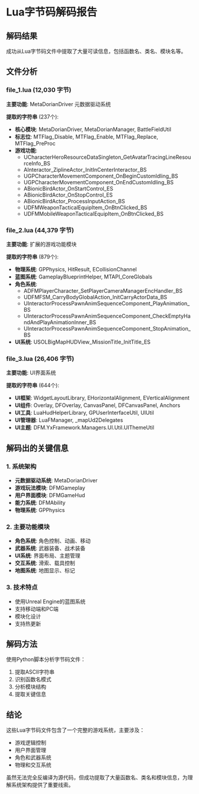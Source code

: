 # Lua字节码解码报告

## 解码结果

成功从Lua字节码文件中提取了大量可读信息，包括函数名、类名、模块名等。

## 文件分析

### file_1.lua (12,030 字节)
**主要功能**: MetaDorianDriver 元数据驱动系统

**提取的字符串** (237个):
- **核心模块**: MetaDorianDriver, MetaDorianManager, BattleFieldUtil
- **标志位**: MTFlag_Disable, MTFlag_Enable, MTFlag_Replace, MTFlag_PreProc
- **游戏功能**:
  - UCharacterHeroResourceDataSingleton_GetAvatarTracingLineResourceInfo_BS
  - AInteractor_ZiplineActor_InitInCenterInteractor_BS
  - UGPCharacterMovementComponent_OnBeginCustomIdling_BS
  - UGPCharacterMovementComponent_OnEndCustomIdling_BS
  - ABionicBirdActor_OnStartControl_ES
  - ABionicBirdActor_OnStopControl_ES
  - ABionicBirdActor_ProcessInputAction_BS
  - UDFMWeaponTacticalEquipItem_OnBtnClicked_BS
  - UDFMMobileWeaponTacticalEquipItem_OnBtnClicked_BS

### file_2.lua (44,379 字节)
**主要功能**: 扩展的游戏功能模块

**提取的字符串** (879个):
- **物理系统**: GPPhysics, HitResult, ECollisionChannel
- **蓝图系统**: GameplayBlueprintHelper, MTAPI_CoreGlobals
- **角色系统**:
  - ADFMPlayerCharacter_SetPlayerCameraManagerEncHandler_BS
  - UDFMFSM_CarryBodyGlobalAction_InitCarryActorData_BS
  - UInteractorProcessPawnAnimSequenceComponent_PlayAnimation_BS
  - UInteractorProcessPawnAnimSequenceComponent_CheckEmptyHandAndPlayAnimationInner_BS
  - UInteractorProcessPawnAnimSequenceComponent_StopAnimation_BS
- **UI系统**: USOLBigMapHUDView_MissionTitle_InitTitle_ES

### file_3.lua (26,406 字节)
**主要功能**: UI界面系统

**提取的字符串** (644个):
- **UI框架**: WidgetLayoutLibrary, EHorizontalAlignment, EVerticalAlignment
- **UI组件**: Overlay, DFOverlay, CanvasPanel, DFCanvasPanel, Anchors
- **UI工具**: LuaHudHelperLibrary, GPUserInterfaceUtil, UIUtil
- **UI管理器**: LuaFManager, _mapUd2Delegates
- **UI主题**: DFM.YxFramework.Managers.UI.Util.UIThemeUtil

## 解码出的关键信息

### 1. 系统架构
- **元数据驱动系统**: MetaDorianDriver
- **游戏玩法模块**: DFMGameplay
- **用户界面模块**: DFMGameHud
- **能力系统**: DFMAbility
- **物理系统**: GPPhysics

### 2. 主要功能模块
- **角色系统**: 角色控制、动画、移动
- **武器系统**: 武器装备、战术装备
- **UI系统**: 界面布局、主题管理
- **交互系统**: 滑索、载具控制
- **地图系统**: 地图显示、标记

### 3. 技术特点
- 使用Unreal Engine的蓝图系统
- 支持移动端和PC端
- 模块化设计
- 支持热更新

## 解码方法

使用Python脚本分析字节码文件：
1. 提取ASCII字符串
2. 识别函数名模式
3. 分析模块结构
4. 提取关键信息

## 结论

这些Lua字节码文件包含了一个完整的游戏系统，主要涉及：
- 游戏逻辑控制
- 用户界面管理
- 角色和武器系统
- 物理和交互系统

虽然无法完全反编译为源代码，但成功提取了大量函数名、类名和模块信息，为理解系统架构提供了重要线索。